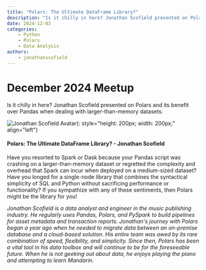 ```yaml
---
title: "Polars: The Ultimate DataFrame Library?"
description: "Is it chilly in here? Jonathan Scofield presented on Polars and its benefit over Pandas when dealing with larger-than-memory datasets."
date: 2024-12-03
categories:
    - Python
    - Polars
    - Data Analysis
authors:
    - jonathanscofield
---
```


# December 2024 Meetup

Is it chilly in here? Jonathan Scofield presented on Polars and its benefit over Pandas when dealing with larger-than-memory datasets.

<!-- more -->
![Jonathan Scofield Avatar](https://jonathanscofield1.github.io/jonathanscofield/images/profile.png){: style="height: 200px; width: 200px;" align="left"}

#### Polars: The Ultimate DataFrame Library? - Jonathan Scofield

Have you resorted to Spark or Dask because your Pandas script was crashing on a larger-than-memory dataset or regretted the complexity and overhead that Spark can incur when deployed on a medium-sized dataset? Have you longed for a single-node library that combines the syntactical simplicity of SQL and Python without sacrificing performance or functionality? If you sympathize with any of these sentiments, then Polars might be the library for you!

*Jonathan Scofield is a data analyst and engineer in the music publishing industry. He regularly uses Pandas, Polars, and PySpark to build pipelines for asset metadata and transaction reports. Jonathan's journey with Polars began a year ago when he needed to migrate data between an on-premise database and a cloud-based solution. His entire team was awed by its rare combination of speed, flexibility, and simplicity. Since then, Polars has been a vital tool in his data toolbox and will continue to be for the foreseeable future. When he is not geeking out about data, he enjoys playing the piano and attempting to learn Mandarin.*
